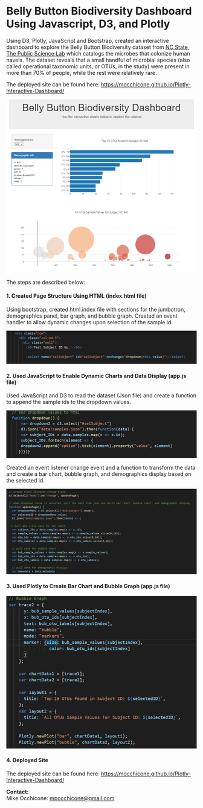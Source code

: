 # **Belly Button Biodiversity Dashboard Using Javascript, D3, and Plotly**

Using D3, Plotly, JavaScript and Bootstrap, created an interactive dashboard to explore the Belly Button Biodiversity dataset from [NC State, The Public Science Lab](http://robdunnlab.com/projects/belly-button-biodiversity/) which catalogs the microbes that colonize human navels. The dataset reveals that a small handful of microbial species (also called operational taxonomic units, or OTUs, in the study) were present in more than 70% of people, while the rest were relatively rare.

The deployed site can be found here: https://mocchicone.github.io/Plotly-Interactive-Dashboard/

![Deployed Site](https://github.com/mocchicone/Plotly-Interactive-Dashboard/blob/master/Images/deployed_site.PNG)

The steps are described below:

#### 1. Created Page Structure Using HTML (index.html file)

  Using bootstrap, created html.index file with sections for the jumbotron, demographics panel, bar graph, and bubble graph.  Created an event handler to allow dynamic changes upon selection of the sample id.   
 
 ![HTML Event Handler](https://github.com/mocchicone/Plotly-Interactive-Dashboard/blob/master/Images/html_event_handler.PNG)
  
  
#### 2. Used JavaScript to Enable Dynamic Charts and Data Display (app.js file)  
  
  Used JavaScript and D3 to read the dataset (Json file) and create a function to append the sample ids to the dropdown values.
  
  ![Adding the Dropdown Values](https://github.com/mocchicone/Plotly-Interactive-Dashboard/blob/master/Images/js_adding_dropdown_values.PNG)
  
  Created an event listener change event and a function to transform the data and create a bar chart, bubble graph, and demographics display based on the selected id.

  ![Data Transformation](https://github.com/mocchicone/Plotly-Interactive-Dashboard/blob/master/Images/js_data_extraction_and_transformation.PNG)
  
  
#### 3. Used Plotly to Create Bar Chart and Bubble Graph (app.js file)  
  
   ![Plotly Chart and Graph](https://github.com/mocchicone/Plotly-Interactive-Dashboard/blob/master/Images/plotly_chart_and_graph.PNG)
  
  
#### 4. Deployed Site
  
  The deployed site can be found here: https://mocchicone.github.io/Plotly-Interactive-Dashboard/

**Contact:**   
Mike Occhicone: mpocchicone@gmail.com  
